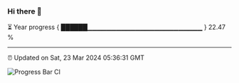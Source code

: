### Hi there 👋

⏳ Year progress { ██████▁▁▁▁▁▁▁▁▁▁▁▁▁▁▁▁▁▁▁▁▁▁▁▁ } 22.47 %

---

⏰ Updated on Sat, 23 Mar 2024 05:36:31 GMT

![Progress Bar CI](https://github.com/IshwaranRudhara/GIT-ACTION/workflows/Progress%20Bar%20CI/badge.svg)
